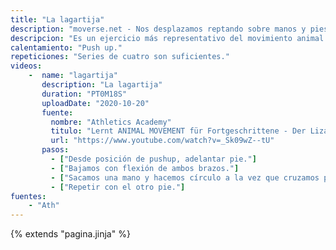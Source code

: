 ```yaml
---
title: "La lagartija"
description: "moverse.net - Nos desplazamos reptando sobre manos y pies"
descripcion: "Es un ejercicio más representativo del movimiento animal. Empezamos con el pie adelantado y bajos. Hacemos círculo con la mano y, simultáneamente, el cruze de pelvis."
calentamiento: "Push up."
repeticiones: "Series de cuatro son suficientes."
videos: 
    -  name: "lagartija"
       description: "La lagartija"
       duration: "PT0M18S"
       uploadDate: "2020-10-20"
       fuente:
         nombre: "Athletics Academy"
         titulo: "Lernt ANIMAL MOVEMENT für Fortgeschrittene - Der Lizard"
         url: "https://www.youtube.com/watch?v=_Sk09wZ--tU"
       pasos:
         - ["Desde posición de pushup, adelantar pie."]
         - ["Bajamos con flexión de ambos brazos."]
         - ["Sacamos una mano y hacemos círculo a la vez que cruzamos pelvis mientras avanzamos."]
         - ["Repetir con el otro pie."]
fuentes:
    - "Ath"
---
```

{% extends "pagina.jinja" %}
